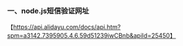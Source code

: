 ### 一、node.js短信验证网址

【https://api.alidayu.com/docs/api.htm?spm=a3142.7395905.4.6.59d51239iwCBnb&apiId=25450】